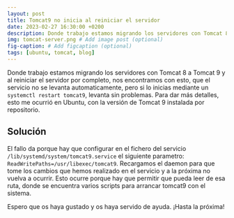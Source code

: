 ```yaml
---
layout: post
title: Tomcat9 no inicia al reiniciar el servidor
date: 2023-02-27 16:30:00 +0200
description: Donde trabajo estamos migrando los servidores con Tomcat 8 a Tomcat 9 y al reiniciar el servidor por completo, nos encontramos con esto.
img: tomcat-server.png # Add image post (optional)
fig-caption: # Add figcaption (optional)
tags: [ubuntu, tomcat, blog]
---
```


Donde trabajo estamos migrando los servidores con Tomcat 8 a Tomcat 9 y al reiniciar el servidor por completo, nos encontramos con esto, que el servicio no se levanta automaticamente, pero si lo inicias mediante un `systemctl restart tomcat9`, levanta sin problemas. Para dar más detalles, esto me ocurrió en Ubuntu, con la versión de Tomcat 9 instalada por repositorio.

## Solución

El fallo da porque hay que configurar en el fichero del servicio `/lib/systemd/system/tomcat9.service` el siguiente parametro: `ReadWritePaths=/usr/libexec/tomcat9`. Recargamos el daemon para que tome los cambios que hemos realizado en el servicio y a la próxima no vuelva a ocurrir. Esto ocurre porque hay que permitir que pueda leer de esa ruta, donde se encuentra varios scripts para arrancar tomcat9 con el sistema.

Espero que os haya gustado y os haya servido de ayuda. ¡Hasta la próxima!
